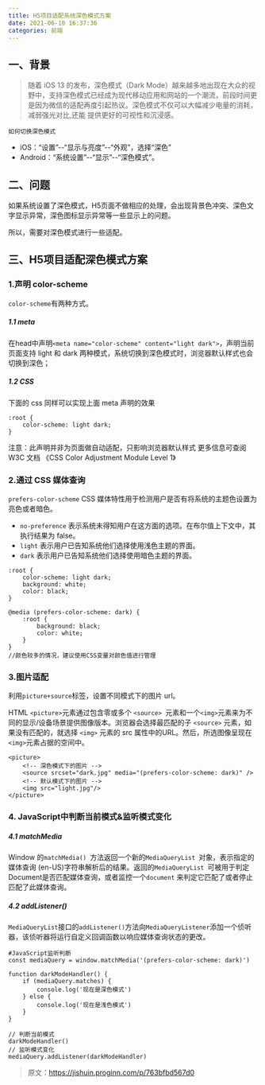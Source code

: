 ```yaml
---
title: H5项目适配系统深色模式方案
date: 2021-06-10 16:37:36
categories: 前端
---
```

## 一、背景
>随着 iOS 13 的发布，深色模式（Dark Mode）越来越多地出现在大众的视野中，支持深色模式已经成为现代移动应用和网站的一个潮流，前段时间更是因为微信的适配再度引起热议。深色模式不仅可以大幅减少电量的消耗，减弱强光对比,还能 提供更好的可视性和沉浸感。

`如何切换深色模式`

- iOS：“设置”--“显示与亮度”--“外观”，选择“深色”
- Android：“系统设置”--“显示”--“深色模式”。

## 二、问题
如果系统设置了深色模式，H5页面不做相应的处理，会出现背景色冲突、深色文字显示异常，深色图标显示异常等一些显示上的问题。

所以，需要对深色模式进行一些适配。

## 三、H5项目适配深色模式方案
### 1.声明 color-scheme
`color-scheme`有两种方式。
##### 1.1 meta
在head中声明`<meta name="color-scheme" content="light dark">`，声明当前页面支持 light 和 dark 两种模式，系统切换到深色模式时，浏览器默认样式也会切换到深色；

##### 1.2 CSS
下面的 css 同样可以实现上面 meta 声明的效果
```
:root {
    color-scheme: light dark;
}
```
注意：此声明并非为页面做自动适配，只影响浏览器默认样式
更多信息可查阅 W3C 文档 《CSS Color Adjustment Module Level 1》
### 2.通过 CSS 媒体查询
`prefers-color-scheme` CSS 媒体特性用于检测用户是否有将系统的主题色设置为亮色或者暗色。

- `no-preference`
表示系统未得知用户在这方面的选项。在布尔值上下文中，其执行结果为 false。
- `light`
表示用户已告知系统他们选择使用浅色主题的界面。
- `dark`
表示用户已告知系统他们选择使用暗色主题的界面。
```
:root {
    color-scheme: light dark;
    background: white;
    color: black;
}

@media (prefers-color-scheme: dark) {
    :root {
        background: black;
        color: white;
    }
}
//颜色较多的情况，建议使用CSS变量对颜色值进行管理
```
### 3.图片适配
利用`picture+source`标签，设置不同模式下的图片 url。

HTML `<picture>`元素通过包含零或多个 `<source> `元素和一个` <img> `元素来为不同的显示/设备场景提供图像版本。浏览器会选择最匹配的子 `<source>` 元素，如果没有匹配的，就选择 `<img>` 元素的 src 属性中的URL。然后，所选图像呈现在`<img>`元素占据的空间中。
```
<picture>
    <!-- 深色模式下的图片 -->
    <source srcset="dark.jpg" media="(prefers-color-scheme: dark)" />
    <!-- 默认模式下的图片 -->
    <img src="light.jpg"/>
</picture>
```
### 4. JavaScript中判断当前模式&监听模式变化
##### 4.1 matchMedia
Window 的`matchMedia() `方法返回一个新的`MediaQueryList `对象，表示指定的媒体查询 (en-US)字符串解析后的结果。返回的`MediaQueryList `可被用于判定Document是否匹配媒体查询，或者监控一个`document` 来判定它匹配了或者停止匹配了此媒体查询。

##### 4.2 addListener()
`MediaQueryList`接口的`addListener()`方法向`MediaQueryListener`添加一个侦听器，该侦听器将运行自定义回调函数以响应媒体查询状态的更改。
```
#JavaScript监听判断
const mediaQuery = window.matchMedia('(prefers-color-scheme: dark)')

function darkModeHandler() {
    if (mediaQuery.matches) {
        console.log('现在是深色模式')
    } else {
        console.log('现在是浅色模式')
    }
}

// 判断当前模式
darkModeHandler()
// 监听模式变化
mediaQuery.addListener(darkModeHandler)
```
>原文：https://jishuin.proginn.com/p/763bfbd567d0